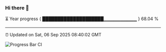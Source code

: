### Hi there 👋

⏳ Year progress { ████████████████████▁▁▁▁▁▁▁▁▁▁ } 68.04 %

---

⏰ Updated on Sat, 06 Sep 2025 08:40:02 GMT

![Progress Bar CI](https://github.com/IshwaranRudhara/GIT-ACTION/workflows/Progress%20Bar%20CI/badge.svg)
